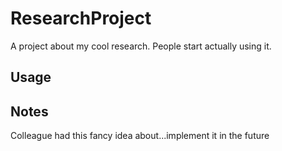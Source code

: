 # ResearchProject
A project about my cool research.
People start actually using it.
## Usage

## Notes
Colleague had this fancy idea about...implement it in the future
